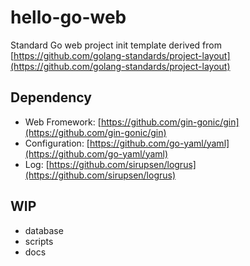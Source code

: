# hello-go-web

Standard Go web project init template derived from [https://github.com/golang-standards/project-layout](https://github.com/golang-standards/project-layout)

## Dependency

- Web Fromework: [https://github.com/gin-gonic/gin](https://github.com/gin-gonic/gin)
- Configuration: [https://github.com/go-yaml/yaml](https://github.com/go-yaml/yaml)
- Log: [https://github.com/sirupsen/logrus](https://github.com/sirupsen/logrus)

## WIP

- database
- scripts
- docs
